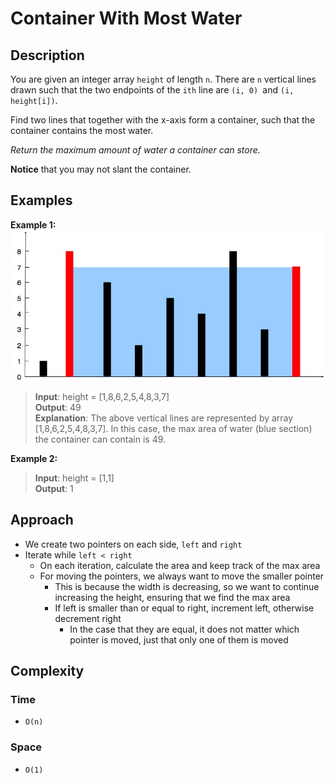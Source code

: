 # Container With Most Water
## Description
You are given an integer array `height` of length `n`. There are `n` vertical lines drawn such that the two endpoints of the `ith` line are `(i, 0) `and `(i, height[i])`.

Find two lines that together with the x-axis form a container, such that the container contains the most water.

*Return the maximum amount of water a container can store.*

**Notice** that you may not slant the container.

## Examples
**Example 1:**  
![Container With Most Water Diagram](./assets/Container%20With%20Most%20Water.jpg)  
> **Input**: height = [1,8,6,2,5,4,8,3,7]  
**Output**: 49  
**Explanation**: The above vertical lines are represented by array [1,8,6,2,5,4,8,3,7]. In this case, the max area of water (blue section) the container can contain is 49.

**Example 2:**
> **Input**: height = [1,1]  
**Output**: 1

## Approach
- We create two pointers on each side, `left` and `right`
- Iterate while `left < right`
  + On each iteration, calculate the area and keep track of the max area
  + For moving the pointers, we always want to move the smaller pointer
    - This is because the width is decreasing, so we want to continue increasing the height, ensuring that we find the max area
    - If left is smaller than or equal to right, increment left, otherwise decrement right
      + In the case that they are equal, it does not matter which pointer is moved, just that only one of them is moved

## Complexity
### Time
- `O(n)`

### Space
- `O(1)`